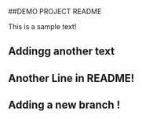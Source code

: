 ##DEMO PROJECT README

This is a sample text!
## Addingg another text
## Another Line in README!
## Adding a new branch !